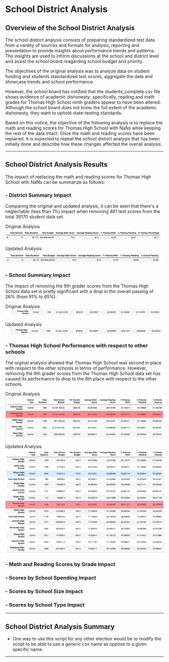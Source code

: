# School District Analysis

## Overview of the School District Analysis

The school district analysis consists of preparing standardized test data from a variety of sources and formats for analysis, reporting and presentation to provide insights about performance trends and patterns. The insights are used to inform discussions at the school and district level and assist the school board reagarding school budget and priority. 

The objectives of the original analysis was to analyze data on student funding and students standardized test scores, aggregate the data and showcase trends and school performance.

However, the school board has notified that the students_complete.csv file shows evidence of academic dishonesty; specifically, reading and math grades for Thomas High School ninth graders appear to have been altered. Although the school board does not know the full extent of the academic dishonesty, they want to uphold state-testing standards. 

Based on this notice, the objective of the following analysis is to replace the math and reading scores for Thomas High School with NaNs while keeping the rest of the data intact. Once the math and reading scores have been replaced. It is expected to repeat the school district analysis that has been initially done and describe how these changes affected the overall analysis. 

---
## School District Analysis Results

The impact of replacing the math and reading scores for Thomas High School with NaNs can be summarize as follows:

### - District Summary Impact

  Comparing the original and updated analysis, it can be seen that there's a neglectable (less than 1%) impact when removing 461 test scores from the    total 39170 student data set.  

  Original Analysis 
![](Images/School_District_Original_Analysis.png)

  Updated Analysis
![](Images/School_District_Updated_Analysis.png)


	
### - School Summary Impact

  The impact of removing the 9th grader scores from the Thomas High School data set is pretty significant with a drop in the overall passing of 26% (from 91% to 65%).
  
  Original Analysis 
![](Images/School_Summary_Original.png)

  Updated Analysis
![](Images/School_Summary_Updated.png)


### - Thomas High School Performance with respect to other schools

  The orginal analysis showed that Thomas High School was second in place with respect to the other schools in terms of performance. However, removing the 9th grader scores from the Thomas High School data set has caused its performance to drop to the 8th place with respect to the other schools.
  
  Original Analysis 
![](Images/THS_Performance_Original.png)

  Updated Analysis
![](Images/THS_Performance_Updated.png)



### - Math and Reading Scores by Grade Impact



### - Scores by School Spending Impact


### - Scores by School Size Impact



### - Scores by School Type Impact
 



---
## School District Analysis Summary

* One way to use this script for any other election would be to modify the script to be able to use a generic csv name as oppose to a given specific name.


---
